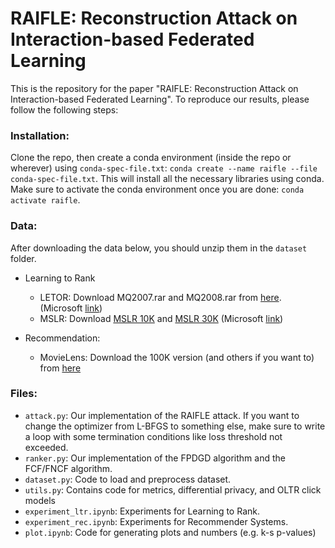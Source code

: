 # RAIFLE: Reconstruction Attack on Interaction-based Federated Learning

This is the repository for the paper "RAIFLE: Reconstruction Attack on Interaction-based Federated Learning". To reproduce our results, please follow the following steps:

### Installation:

Clone the repo, then create a conda environment (inside the repo or wherever) using `conda-spec-file.txt`: `conda create --name raifle --file conda-spec-file.txt`. This will install all the necessary libraries using conda. Make sure to activate the conda environment once you are done: `conda activate raifle`.

### Data:

After downloading the data below, you should unzip them in the `dataset` folder.

- Learning to Rank
  - LETOR: Download MQ2007.rar and MQ2008.rar from [here](https://1drv.ms/f/s!Aqi9ONgj3OqPaynoZZSZVfHPJd0). (Microsoft [link](https://www.microsoft.com/en-us/research/project/letor-learning-rank-information-retrieval/letor-4-0/))
  - MSLR: Download [MSLR 10K](https://1drv.ms/u/s!AtsMfWUz5l8nbOIoJ6Ks0bEMp78) and [MSLR 30K](https://1drv.ms/u/s!AtsMfWUz5l8nbXGPBlwD1rnFdBY) (Microsoft [link](https://www.microsoft.com/en-us/research/project/mslr/))

- Recommendation:
  - MovieLens: Download the 100K version (and others if you want to) from [here](https://grouplens.org/datasets/movielens/)

### Files:

- `attack.py`: Our implementation of the RAIFLE attack. If you want to change the optimizer from L-BFGS to something else, make sure to write a loop with some termination conditions like loss threshold not exceeded.
- `ranker.py`: Our implementation of the FPDGD algorithm and the FCF/FNCF algorithm.
- `dataset.py`: Code to load and preprocess dataset.
- `utils.py`: Contains code for metrics, differential privacy, and OLTR click models
- `experiment_ltr.ipynb`: Experiments for Learning to Rank.
- `experiment_rec.ipynb`: Experiments for Recommender Systems.
- `plot.ipynb`: Code for generating plots and numbers (e.g. k-s p-values)
